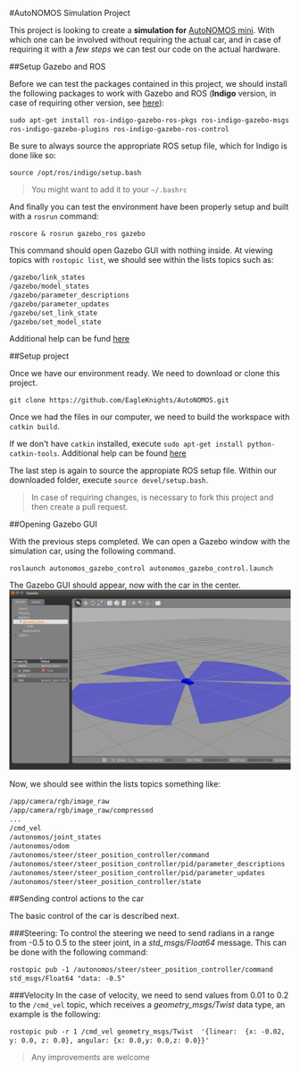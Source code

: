 #AutoNOMOS Simulation Project

This project is looking to create a **simulation for** [AutoNOMOS mini](https://github.com/AutoModelCar/AutoModelCarWiki/wiki). With which one can be involved without requiring the actual car, and in case of requiring it with a *few steps* we can test our code on the actual hardware.

##Setup Gazebo and ROS

Before we can test the packages contained in this project, we should install the following packages to work with Gazebo and ROS (**Indigo** version, in case of requiring other version, see [here](https://github.com/ros-simulation/gazebo_ros_pkgs)):
```
sudo apt-get install ros-indigo-gazebo-ros-pkgs ros-indigo-gazebo-msgs ros-indigo-gazebo-plugins ros-indigo-gazebo-ros-control
```
Be sure to always source the appropriate ROS setup file, which for Indigo is done like so:
```
source /opt/ros/indigo/setup.bash
```
> You might want to add it to your `~/.bashrc`

And finally you can test the environment have been properly setup and built with a `rosrun` command:
```
roscore & rosrun gazebo_ros gazebo
```
This command should open Gazebo GUI with nothing inside. At viewing topics with `rostopic list`, we should see within the lists topics such as:
```
/gazebo/link_states
/gazebo/model_states
/gazebo/parameter_descriptions
/gazebo/parameter_updates
/gazebo/set_link_state
/gazebo/set_model_state
```
Additional help can be fund [here](https://github.com/ros-simulation/gazebo_ros_pkgs)

##Setup project

Once we have our environment ready. We need to download or clone this project.
```
git clone https://github.com/EagleKnights/AutoNOMOS.git
```

Once we had the files in our computer, we need to build the workspace with `catkin build`. 

If we don't have `catkin` installed, execute `sudo apt-get install python-catkin-tools`. 
Additional help can be found [here](https://answers.ros.org/question/207433/catkin-build-gives-command-not-found/)

The last step is again to source the appropiate ROS setup file. Within our downloaded folder, execute `source devel/setup.bash`.

>In case of requiring changes, is necessary to fork this project and then create a pull request.

##Opening Gazebo GUI

With the previous steps completed. We can open a Gazebo window with the simulation car, using the following command.
```
roslaunch autonomos_gazebo_control autonomos_gazebo_control.launch
```
The Gazebo GUI should appear, now with the car in the center.
![autonomos_gazebo_empty](images/autonomos_gazebo_empty.png)

Now, we should see within the lists topics something like:
```
/app/camera/rgb/image_raw
/app/camera/rgb/image_raw/compressed
...
/cmd_vel
/autonomos/joint_states
/autonomos/odom
/autonomos/steer/steer_position_controller/command
/autonomos/steer/steer_position_controller/pid/parameter_descriptions
/autonomos/steer/steer_position_controller/pid/parameter_updates
/autonomos/steer/steer_position_controller/state
```

##Sending control actions to the car

The basic control of the car is described next.

###Steering:
To control the steering we need to send radians in a range from -0.5 to 0.5 to the steer joint, in a *std_msgs/Float64* message. This can be done with the following command:
```
rostopic pub -1 /autonomos/steer/steer_position_controller/command std_msgs/Float64 "data: -0.5"
```
###Velocity
In the case of velocity, we need to send values from 0.01 to 0.2 to the `/cmd_vel` topic, which receives a *geometry_msgs/Twist* data type, an example is the following:
```
rostopic pub -r 1 /cmd_vel geometry_msgs/Twist  '{linear:  {x: -0.02, y: 0.0, z: 0.0}, angular: {x: 0.0,y: 0.0,z: 0.0}}'
```

>Any improvements are welcome

